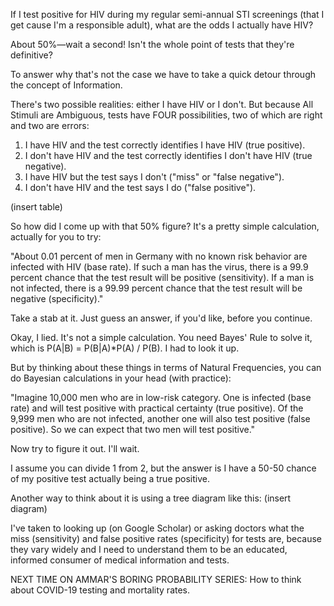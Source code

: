If I test positive for HIV during my regular semi-annual STI screenings (that I get cause I'm a responsible adult), what are the odds I actually have HIV?

About 50%—wait a second! Isn't the whole point of tests that they're definitive?

To answer why that's not the case we have to take a quick detour through the concept of Information.

There's two possible realities: either I have HIV or I don't. But because All Stimuli are Ambiguous, tests have FOUR possibilities, two of which are right and two are errors:

1. I have HIV and the test correctly identifies I have HIV (true positive).
2. I don't have HIV and the test correctly identifies I don't have HIV (true negative).
3. I have HIV but the test says I don't ("miss" or "false negative").
4. I don't have HIV and the test says I do ("false positive").

(insert table)

So how did I come up with that 50% figure? It's a pretty simple calculation, actually for you to try:

"About 0.01 percent of men in Germany with no known risk behavior are infected with HIV (base rate). If such a man has the virus, there is a 99.9 percent chance that the test result will be positive (sensitivity). If a man is not infected, there is a 99.99 percent chance that the test result will be negative (specificity)."

Take a stab at it. Just guess an answer, if you'd like, before you continue.

Okay, I lied. It's not a simple calculation. You need Bayes' Rule to solve it, which is P(A|B) = P(B|A)*P(A) / P(B). I had to look it up.

But by thinking about these things in terms of Natural Frequencies, you can do Bayesian calculations in your head (with practice):

"Imagine 10,000 men who are in low-risk category. One is infected (base rate) and will test positive with practical certainty (true positive). Of the 9,999 men who are not infected, another one will also test positive (false positive). So we can expect that two men will test positive."

Now try to figure it out. I'll wait.

I assume you can divide 1 from 2, but the answer is I have a 50-50 chance of my positive test actually being a true positive.

Another way to think about it is using a tree diagram like this: (insert diagram)

I've taken to looking up (on Google Scholar) or asking doctors what the miss (sensitivity) and false positive rates (specificity) for tests are, because they vary widely and I need to understand them to be an educated, informed consumer of medical information and tests.

NEXT TIME ON AMMAR'S BORING PROBABILITY SERIES: How to think about COVID-19 testing and mortality rates.